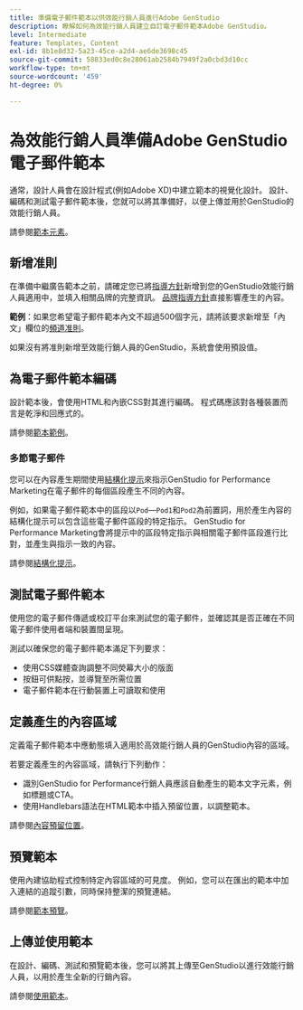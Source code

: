 ```yaml
---
title: 準備電子郵件範本以供效能行銷人員進行Adobe GenStudio
description: 瞭解如何為效能行銷人員建立自訂電子郵件範本Adobe GenStudio。
level: Intermediate
feature: Templates, Content
exl-id: 8b1e8d32-5a23-45ce-a2d4-ae6de3698c45
source-git-commit: 58833ed0c8e28061ab2584b7949f2a0cbd3d10cc
workflow-type: tm+mt
source-wordcount: '459'
ht-degree: 0%

---
```


# 為效能行銷人員準備Adobe GenStudio電子郵件範本

通常，設計人員會在設計程式(例如Adobe XD)中建立範本的視覺化設計。 設計、編碼和測試電子郵件範本後，您就可以將其準備好，以便上傳並用於GenStudio的效能行銷人員。

請參閱[範本元素](use-templates.md#template-elements)。

## 新增准則

在準備中繼廣告範本之前，請確定您已將[指導方針](/help/user-guide/guidelines/overview.md)新增到您的GenStudio效能行銷人員適用中，並填入相關品牌的完整資訊。 [品牌指導方針](/help/user-guide/guidelines/brands.md)直接影響產生的內容。

**範例**：如果您希望電子郵件範本內文不超過500個字元，請將該要求新增至「內文」欄位的[頻道准則](/help/user-guide/guidelines/brands.md#channel-guidelines)。

如果沒有將准則新增至效能行銷人員的GenStudio，系統會使用預設值。

## 為電子郵件範本編碼

設計範本後，會使用HTML和內嵌CSS對其進行編碼。 程式碼應該對各種裝置而言是乾淨和回應式的。

請參閱[範本範例](/help/user-guide/content/customize-template.md#template-examples)。

### 多節電子郵件

您可以在內容產生期間使用[結構化提示](/help/user-guide/effective-prompts.md#structured-prompts)來指示GenStudio for Performance Marketing在電子郵件的每個區段產生不同的內容。

例如，如果電子郵件範本中的區段以`Pod`—`Pod1`和`Pod2`為前置詞，用於產生內容的結構化提示可以包含這些電子郵件區段的特定指示。 GenStudio for Performance Marketing會將提示中的區段特定指示與相關電子郵件區段進行比對，並產生與指示一致的內容。

請參閱[結構化提示](/help/user-guide/effective-prompts.md#structured-prompts)。

## 測試電子郵件範本

使用您的電子郵件傳遞或校訂平台來測試您的電子郵件，並確認其是否正確在不同電子郵件使用者端和裝置間呈現。

測試以確保您的電子郵件範本滿足下列要求：

* 使用CSS媒體查詢調整不同熒幕大小的版面
* 按鈕可供點按，並導覽至所需位置
* 電子郵件範本在行動裝置上可讀取和使用

## 定義產生的內容區域

定義電子郵件範本中應動態填入適用於高效能行銷人員的GenStudio內容的區域。

若要定義產生的內容區域，請執行下列動作：

* 識別GenStudio for Performance行銷人員應該自動產生的範本文字元素，例如標題或CTA。
* 使用Handlebars語法在HTML範本中插入預留位置，以調整範本。

請參閱[內容預留位置](/help/user-guide/content/customize-template.md#content-placeholders)。

## 預覽範本

使用內建協助程式控制特定內容區域的可見度。 例如，您可以在匯出的範本中加入連結的追蹤引數，同時保持整潔的預覽連結。

請參閱[範本預覽](/help/user-guide/content/customize-template.md#template-preview)。

## 上傳並使用範本

在設計、編碼、測試和預覽範本後，您可以將其上傳至GenStudio以進行效能行銷人員，以用於產生全新的行銷內容。

請參閱[使用範本](use-templates.md)。
